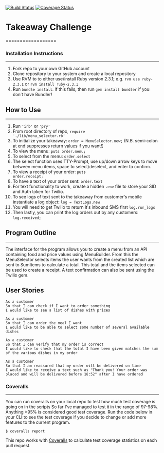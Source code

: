 [![Build Status](https://travis-ci.org/Alex-Swann/takeaway-challenge.svg?branch=master)](https://travis-ci.org/Alex-Swann/takeaway-challenge)          [![Coverage Status](https://coveralls.io/repos/github/Alex-Swann/takeaway-challenge/badge.svg?branch=master)](https://coveralls.io/github/Alex-Swann/takeaway-challenge?branch=master)



# Takeaway Challenge
==================

### Installation Instructions
-------
<ol>
<li>Fork repo to your own GitHub account</li>
<li>Clone repository to your system and create a local repository</li>
<li>Use RVM to to either use/install Ruby version 2.3.1; e.g. <code>rvm use ruby-2.3.1</code> or <code>rvm install ruby-2.3.1</code> </li>
<li>Run <code>bundle install</code>. If this fails, then run <code>gem install bundler</code> if you don't have Bundler!</li>
</ol>

## How to Use
-------
1. Run <code>'irb'</code> or <code>'pry'</code>
2. From root directory of repo, <code>require './lib/menu_selector.rb'</code>
3. To initialize your takeaway: <code>order = MenuSelector.new;</code> (N.B. semi-colon at end suppresses return values if you want!)
4. To view the menu: <code>puts order.menu;</code>
5. To select from the menu: <code>order.select</code>
6. The select function uses TTY-Prompt, use up/down arrow keys to move between menu items, space to select/deselect, and enter to confirm.
7. To view a receipt of your order: <code>puts order.receipt;</code>
8. To have a text of your order sent: <code>order.text</code>
9. For text functionality to work, create a hidden <code>.env</code> file to store your SID and Auth token for Twilio.
10. To see logs of text sent to the takeaway from customer's mobile instantiate a log object: <code>log = TextLogs.new</code>
11. You will need to get Twilio to return it's inbound SMS first <code>log.run_logs</code>
12. Then lastly, you can print the log orders out by any customers: <code>log.received;</code>



## Program Outline
-------
The interface for the program allows you to create a menu from an API containing food and price values using MenuBuilder. From this the MenuSelector selects items the user wants from the created list which are sent to SumItems to calculate a total. This total and the items selected can be used to create a receipt. A text confirmation can also be sent using the Twilio gem.

## User Stories
```
As a customer
So that I can check if I want to order something
I would like to see a list of dishes with prices

As a customer
So that I can order the meal I want
I would like to be able to select some number of several available dishes

As a customer
So that I can verify that my order is correct
I would like to check that the total I have been given matches the sum of the various dishes in my order

As a customer
So that I am reassured that my order will be delivered on time
I would like to receive a text such as "Thank you! Your order was placed and will be delivered before 18:52" after I have ordered
```

### Coveralls
-------
You can run coveralls on your local repo to test how much test coverage is going on in the scripts So far I've managed to test it in the range of 97-98%. Anything >95% is considered good test coverage. Run the code below in your CLI to see the test coverage if you decide to change or add more features to the current program.

```
$ coveralls report
```

This repo works with [Coveralls](https://coveralls.io/) to calculate test coverage statistics on each pull request.

